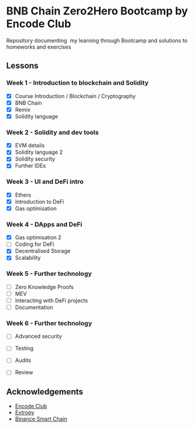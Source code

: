 
# BNB Chain Zero2Hero Bootcamp by Encode Club

Repository documenting  my learning through Bootcamp and solutions to homeworks and exercises



## Lessons

### Week 1 - Introduction to blockchain and Solidity
- [x] Course Introduction / Blockchain / Cryptography
- [x] BNB Chain
- [x] Remix
- [x] Solidity language

### Week 2 - Solidity and dev tools
- [x] EVM details
- [x] Solidity language 2
- [x] Solidity security
- [x] Further IDEs

### Week 3 - UI and DeFi intro
- [x] Ethers
- [x] Introduction to DeFi
- [x] Gas optimisation

### Week 4 - DApps and DeFi
- [x] Gas optimisation 2
- [ ] Coding for DeFi
- [x] Decentralised Storage
- [x] Scalability

### Week 5 - Further technology
- [ ] Zero Knowledge Proofs
- [ ] MEV
- [ ] Interacting with DeFi projects
- [ ] Documentation

### Week 6 - Further technology
- [ ] Advanced security
- [ ] Testing
- [ ] Audits
- [ ] Review



## Acknowledgements

 - [Encode Club](https://www.encode.club/)
 - [Extropy](https://extropy.io/)
 - [Binance Smart Chain](https://www.bnbchain.org/en)


